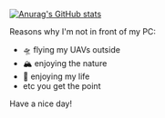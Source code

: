 
[![Anurag's GitHub stats](https://github-readme-stats.vercel.app/api?username=MrRamseier)](https://github.com/anuraghazra/github-readme-stats)


Reasons why I'm not in front of my PC:
- 🛸 flying my UAVs outside
- 🏔️ enjoying the nature
- 🥳 enjoying my life
- etc you get the point


Have a nice day! 
